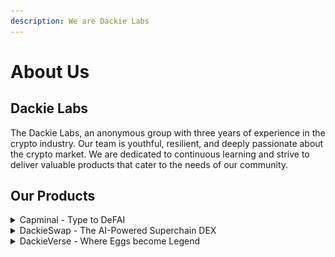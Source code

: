 ```yaml
---
description: We are Dackie Labs
---
```


# About Us

## Dackie Labs <a href="#dackie-labs" id="dackie-labs"></a>

The Dackie Labs, an anonymous group with three years of experience in the crypto industry. Our team is youthful, resilient, and deeply passionate about the crypto market. We are dedicated to continuous learning and strive to deliver valuable products that cater to the needs of our community.

## Our Products

<details>

<summary>Capminal - Type to DeFAI</summary>

<figure><img src="../.gitbook/assets/square_pink_white.png" alt="" width="188"><figcaption></figcaption></figure>

Capminal is your DeFAI Terminal, powered by our built-in AI Agent Captain Dackie. Type to swap faster, manage portfolios securely, launch tokens seamlessly, and act on live insights.

Website: [https://capminal.ai/](https://capminal.ai/)

X: [https://x.com/captain\_dackie](https://x.com/captain_dackie)

Warpcast: [https://warpcast.com/captaindackie](https://warpcast.com/captaindackie)

Telegram Channel: [http://t.me/capminalchannel](http://t.me/capminalchannel)

Telebot: [https://t.me/captaindackiebot](https://t.me/captaindackiebot)

</details>

<details>

<summary>DackieSwap - The AI-Powered Superchain DEX</summary>

<figure><img src="../.gitbook/assets/dackieswap_logo.png" alt="" width="188"><figcaption></figcaption></figure>

DackieSwap is the AI-Powered Superchain DEX for intelligent trading route optimization, ensuring seamless and efficient swaps for users.

Website: [https://dackieswap.xyz/](https://dackieswap.xyz/)

X: [https://x.com/DackieSwap](https://x.com/DackieSwap)&#x20;

Warpcast: [https://warpcast.com/\~/channel/dackieswap](https://warpcast.com/~/channel/dackieswap)

Telegram Channel: [https://t.me/dackieswapchannel](https://t.me/dackieswapchannel)&#x20;

</details>

<details>

<summary>DackieVerse - Where Eggs become Legend</summary>

<figure><img src="../.gitbook/assets/dackieverse_color.png" alt="" width="188"><figcaption></figcaption></figure>

DackieVerse is the magical digital world where eggs become legend, bringing together community and adventure.

Opensea: [https://opensea.io/collection/dackieonbaseofficial](https://opensea.io/collection/dackieonbaseofficial)

X: [https://x.com/DackieVerse](https://x.com/DackieVerse)

Warpcast: [https://warpcast.com/\~/channel/dackie](https://warpcast.com/~/channel/dackie)

Telegram Channel: [https://t.me/dackiechannel](https://t.me/dackiechannel)

</details>
